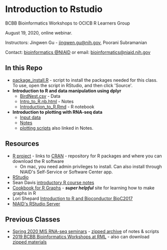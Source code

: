 
# Introduction to Rstudio

BCBB Bioinformatics Workshops to OCICB R Learners Group

August 19, 2020, online webinar.

Instructors: Jingwen Gu - jingwen.gu@nih.gov, Poorani Subramanian

Contact: [bioinformatics @NIAID](https://bioinformatics.niaid.nih.gov/) or email: bioinformatics@niaid.nih.gov

## In this Repo
- [package_install.R](package_install.R) - script to install the packages needed for this class.  To use, open the script in RStudio, and then click 'Source'.
- **Introduction to R and data manipulation using dplyr**
  - [BirdNest.csv](BirdNest.csv) - Data
  - [Intro_to_R.nb.html](Intro_to_R.nb.html) - Notes
  - [Introduction_to_R.Rmd](Introduction_to_R.Rmd) - R notebook
- **Introduction to plotting with RNA-seq data**
  - [Input data](https://proj-bip-prod-publicread.s3.amazonaws.com/training/R_Intro/plotting_rnaseq.zip)
  - [Notes](plotting/notes.md)
  - [plotting scripts](./plotting) also linked in Notes.

## Resources

- [R project](https://www.r-project.org/) - links to [CRAN](https://cran.r-project.org/) - repository for R packages and where you can download the R software
  - On mac, you need admin privileges to install.  Can also install through NIAID's Self-Service or Software Center app.
- [RStudio](https://www.rstudio.com/products/rstudio/download/#download)
- Sean Davis [introductory R course notes](https://seandavi.github.io/ITR/) 
- [Cookbook for R Graphs](http://www.cookbook-r.com/Graphs/) - **_super helpful_** site for learning how to make graphs in R
- Lori Shepard [Introduction to R and Bioconductor BioC2017](https://github.com/Bioconductor/BiocIntro/tree/Bioc2017) 
- [NIAID's RStudio Server](https://rstudio-pro.niaid.nih.gov/) 

## Previous Classes
- [Spring 2020 MIS RNA-seq seminars](https://github.com/niaid/R_Intro/tree/MIS-2020) - [zipped archive](https://github.com/niaid/R_Intro/archive/MIS-2020.zip) of notes & scripts
- [2019 BCBB Bioinformatics Workshops at RML](https://github.com/niaid/R_Intro/tree/RML-2019) - also can download [zipped materials](https://github.com/niaid/R_Intro/archive/RML-2019.zip)

